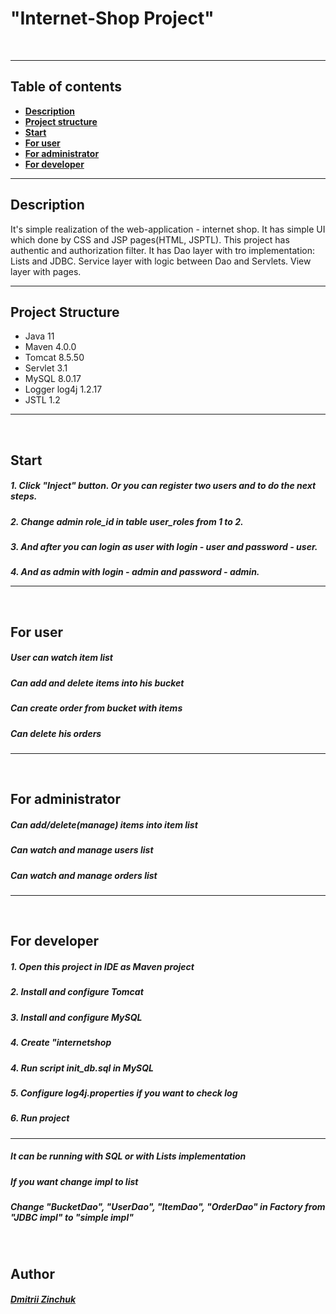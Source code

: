 <h1>"Internet-Shop Project"</h1>
<br><hr>
<h2>Table of contents</h2>
<ul>
<li><a href="#Desription"><b>Description</b></a></li>
<li><a href="#Structure"><b>Project structure</b></a></li>
<li><a href="#Start"><b>Start</b></a></li>
<li><a href="#forUser"><b>For user</b></a></li>
<li><a href="#forAdmin"><b>For administrator</b></a></li>
<li><a href="#forDeveloper"><b>For developer</b></a></li>
</ul>
<hr>

<h2><a href=#Description></a>Description</h2>
It's simple realization of the web-application - internet shop.
It has simple UI which done by CSS and JSP pages(HTML, JSPTL).
This project has authentic and authorization filter.
It has Dao layer with tro implementation: Lists and JDBC.
Service layer with logic between Dao and Servlets.
View layer with pages.
<hr>


<h2><a href="#Structure"></a>Project Structure</h2>
<ul>
<li>Java 11</li>
<li>Maven 4.0.0</li>
<li>Tomcat 8.5.50</li>
<li>Servlet 3.1</li>
<li>MySQL 8.0.17</li>
<li>Logger log4j 1.2.17</li>
<li>JSTL 1.2</li>
</ul>
<hr>
<br>

<h2><a href=#Start></a>Start</h2>
<h5>1. Click "Inject" button. Or you can register two users and to do the next steps.
<h5>2. Change admin role_id in table user_roles from 1 to 2.
<h5>3. And after you can login as user with login - user and password - user.
<h5>4. And as admin with login - admin and password - admin.
<hr>
<br>

<h2><a href="#forUser"></a>For user</h2>
<h5>User can watch item list</h5>
<h5>Can add and delete items into his bucket</h5>
<h5>Can create order from bucket with items</h5>
<h5>Can delete his orders</h5>
<hr>
<br>

<h2><a href="#forAdmin"></a>For administrator</h2>
<h5>Can add/delete(manage) items into item list</h5>
<h5>Can watch and manage users list</h5>
<h5>Can watch and manage orders list</h5>
<hr>
<br>

<h2><a href="#forDeveloper"></a>For developer</h2>
<h5>1. Open this project in IDE as Maven project</h5>
<h5>2. Install and configure Tomcat</h5>
<h5>3. Install and configure MySQL</h5>
<h5>4. Create "internetshop</h5>
<h5>4. Run script init_db.sql in MySQL</h5>
<h5>5. Configure log4j.properties if you want to check log</h5>
<h5>6. Run project</h5>
<hr>
<h5>It can be running with SQL or with Lists implementation</h5>
<h5>If you want change impl to list</h5>
<h5>Change "BucketDao", "UserDao", "ItemDao", "OrderDao" in Factory from "JDBC impl" to "simple impl"</h5>
<br>

<h2>Author</h2>
<h5><a href="https://github.com/DDemoNZ">Dmitrii Zinchuk</a></h5>